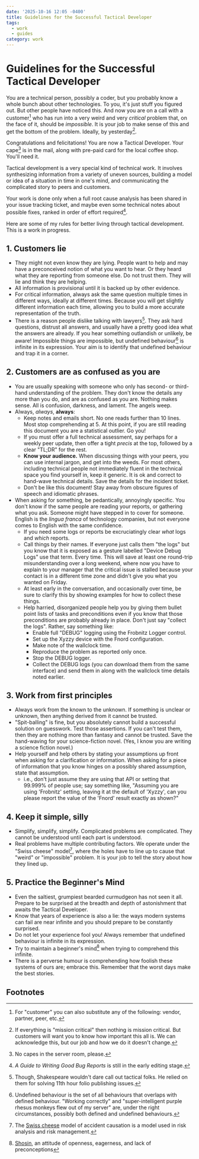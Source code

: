 ```yaml
---
date: '2025-10-16 12:05 -0400'
title: Guidelines for the Successful Tactical Developer
tags:
  - work
  - guides
category: work
---
```

# Guidelines for the Successful Tactical Developer

You are a technical person, possibly a coder, but you probably know a whole bunch about other technologies. To you, it's just stuff you figured out. But other people have noticed this. And now you are on a call with a customer[^1] who has run into a very weird and very _critical_ problem that, on the face of it, should be _impossible_. It is your job to make sense of this and get the bottom of the problem. Ideally, by yesterday[^2].

Congratulations and felicitations! You are now a Tactical Developer. Your cape[^3] is in the mail, along with pre-paid card for the local coffee shop. You'll need it.

Tactical development is a very special kind of technical work. It involves synthesizing information from a variety of uneven sources, building a model or idea of a situation in time in one's mind, and communicating the complicated story to peers and customers.

Your work is done only when a full root cause analysis has been shared in your issue tracking ticket, and maybe even some technical notes about possible fixes, ranked in order of effort required[^4].

Here are some of my rules for better living through tactical development. This is a work in progress.

<a name="more"></a>

## 1. Customers lie

- They might not even know they are lying. People want to help and may have a preconceived notion of what you want to hear. Or they heard what they are reporting from someone else. Do not trust them. They will lie and think they are helping.
- All information is provisional until it is backed up by other evidence.
- For critical information, always ask the same question multiple times in different ways, ideally at different times. Because you will get slightly different information each time, allowing you to build a more accurate representation of the truth.
- There is a reason people dislike talking with lawyers[^5]. They ask hard questions, distrust all answers, and usually have a pretty good idea what the answers are already. If you hear something outlandish or unlikely, be aware! Impossible things are impossible, but undefined behaviour[^6] is infinite in its expression. Your aim is to identify that undefined behaviour and trap it in a corner.

## 2. Customers are as confused as you are

- You are usually speaking with someone who only has second- or third-hand understanding of the problem. They don't know the details any more than you do, and are as confused as you are. Nothing makes sense. All is confusion, darkness, and lament. The angels weep.
- Always, *always*, **always**:
  - Keep notes and emails short. No one reads further than 10 lines. Most stop comprehending at 5. At this point, if you are still reading this document you are a statistical outlier. Go you!
  - If you must offer a full technical assessment, say perhaps for a weekly peer update, then offer a tight _precis_ at the top, followed by a clear "TL;DR" for the rest.
  - **Know your audience.** When discussing things with your peers, you can use internal jargon, and get into the weeds. For most others, including technical people not immediately fluent in the technical space you find yourself in, keep it generic. It is ok and correct to hand-wave technical details. Save the details for the incident ticket.
  - Don't be like this document! Stay away from obscure figures of speech and idiomatic phrases.
- When asking for something, be pedantically, annoyingly specific. You don't know if the same people are reading your reports, or gathering what you ask. Someone might have stepped in to cover for someone. English is the _lingua franca_ of technology companies, but not everyone comes to English with the same confidence.
  - If you need some logs or reports be excruciatingly clear _what_ logs and _which_ reports.
  - Call things by their names. If everyone just calls them "the logs" but you know that it is exposed as a gesture labelled "Device Debug Logs" use that term. Every time. This will save at least one round-trip misunderstanding over a long weekend, where now you have to explain to your manager that the critical issue is stalled because your contact is in a different time zone and didn't give you what you wanted on Friday.
  - At least early in the conversation, and occasionally over time, be sure to clarify this by showing examples for how to collect these things.
  - Help harried, disorganized people help you by giving them bullet point lists of tasks and preconditions even if you know that those preconditions are probably already in place. Don't just say "collect the logs". Rather, say something like:
    - Enable full "DEBUG" logging using the Frobnitz Logger control.
    - Set up the Xyzzy device with the Fnord configuration.
    - Make note of the wallclock time.
    - Reproduce the problem as reported only once.
    - Stop the DEBUG logger.
    - Collect the DEBUG logs (you can download them from the same interface) and send them in along with the wallclock time details noted earlier.

## 3. Work from first principles

- Always work from the known to the unknown. If something is unclear or unknown, then anything derived from it cannot be trusted.
- "Spit-balling" is fine, but you absolutely cannot build a successful solution on guesswork. Test those assertions. If you can't test them, then they are nothing more than fantasy and cannot be trusted. Save the hand-waving for your science-fiction novel. (Yes, I know you are writing a science fiction novel.)
- Help yourself and help others by stating your assumptions up front when asking for a clarification or information. When asking for a piece of information that you know hinges on a possibly shared assumption, state that assumption.
  - i.e., don't just assume they are using that API or setting that 99.999% of people use; say something like, "Assuming you are using 'Frobnitz' setting, leaving it at the default of 'Xyzzy', can you please report the value of the 'Fnord' result exactly as shown?"

## 4. Keep it simple, silly

- Simplify, simplify, simplify. Complicated problems are complicated. They cannot be understood until each part is understood.
- Real problems have multiple contributing factors. We operate under the "Swiss cheese" model[^7], where the holes have to line up to cause that "weird" or "impossible" problem. It is your job to tell the story about how they lined up.

## 5. Practice the Beginner's Mind

- Even the saltiest, grumpiest bearded curmudgeon has not seen it all. Prepare to be surprised at the breadth and depth of astonishment that awaits the Tactical Developer.
- Know that years of experience is also a lie: the ways modern systems can fail are near infinite and you should prepare to be constantly surprised.
- Do not let your experience fool you! Always remember that undefined behaviour is infinite in its expression.
- Try to maintain a beginner's mind[^8] when trying to comprehend this infinite.
- There is a perverse humour is comprehending how foolish these systems of ours are; embrace this. Remember that the worst days make the best stories.

## Footnotes

[^1]: For "customer" you can also substitute any of the following: vendor, partner, peer, etc.

[^2]: If everything is "mission critical" then nothing is mission critical. But customers will want you to know how important this all is. We can acknowledge this, but our job and how we do it doesn't change.

[^3]: No capes in the server room, please.

[^4]: _A Guide to Writing Good Bug Reports_ is still in the early editing stage.

[^5]: Though, Shakespeare wouldn't dare call out tactical folks. He relied on them for solving 11th hour folio publishing issues.

[^6]: Undefined behaviour is the set of all behaviours that overlaps with defined behaviour. "Working correctly" and "super-intelligent purple rhesus monkeys flew out of my server" are, under the right circumstances, possibly both defined and undefined behaviours.

[^7]: The [Swiss cheese](https://en.wikipedia.org/wiki/Swiss_cheese_model) model of accident causation is a model used in risk analysis and risk management.

[^8]: [Shosin](https://en.wikipedia.org/wiki/Shoshin), an attitude of openness, eagerness, and lack of preconceptions
